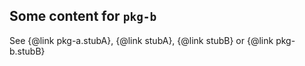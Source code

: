 ## Some content for `pkg-b`

See {@link pkg-a.stubA}, {@link stubA}, {@link stubB} or {@link pkg-b.stubB}
